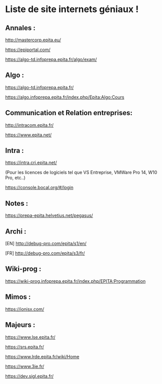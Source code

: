 # Liste de site internets géniaux !

## Annales :
http://mastercorp.epita.eu/

https://epiportal.com/

https://algo-td.infoprepa.epita.fr/algo/exam/

## Algo :
https://algo-td.infoprepa.epita.fr/

https://algo.infoprepa.epita.fr/index.php/Epita:Algo:Cours

## Communication et Relation entreprises:
http://intracom.epita.fr/

https://www.epita.net/

## Intra :
https://intra.cri.epita.net/

(Pour les licences de logiciels tel que VS Entreprise, VMWare Pro 14, W10 Pro, etc..)

https://console.bocal.org/#/login

## Notes :
https://prepa-epita.helvetius.net/pegasus/

## Archi :
[EN] http://debug-pro.com/epita/s1/en/

[FR] http://debug-pro.com/epita/s3/fr/

## Wiki-prog :
https://wiki-prog.infoprepa.epita.fr/index.php/EPITA:Programmation

## Mimos :
https://ionisx.com/

## Majeurs :
https://www.lse.epita.fr/

https://srs.epita.fr/

https://www.lrde.epita.fr/wiki/Home

https://www.3ie.fr/

https://dev.sigl.epita.fr/
